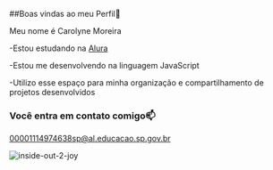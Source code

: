 ##Boas vindas ao meu Perfil🫶

Meu nome é Carolyne Moreira

-Estou estudando na [Alura](https://www.alura.com.br)

-Estou me desenvolvendo na linguagem JavaScript

-Utilizo esse espaço para minha organização e compartilhamento de projetos desenvolvidos

### Você entra em contato comigo📫

00001114974638sp@al.educacao.sp.gov.br


![inside-out-2-joy](https://github.com/carolzinha24/carolzinha24/assets/173792174/5bbc9f81-7ca9-447a-a3f0-b3898e90ee3b)

